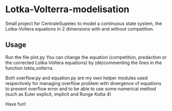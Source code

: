 # Lotka-Volterra-modelisation
Small project for CentraleSupelec to model a continuous state system, the Lotka-Voltera equations in 2 dimensions with and without competition.

## Usage
Run the file plot.py
You can change the equation (competition, predaction or the corrected Lotka-Voltera equations) by (de)commenting the lines in the function lokta_volterra.

Both overflow.py and equation.py are my own helper modules used respectively for managing overflow problem with divergence of equations to prevent overflow error and to be able to use some numerical method (such as Euler explicit, implicit and Runge Kutta 4)


Have fun!
